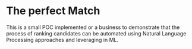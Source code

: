 # The perfect Match

This is a small POC implemented or a business to demonstrate that the process of ranking 
candidates can be automated using Natural Language Processing approaches and leveraging 
in ML.
